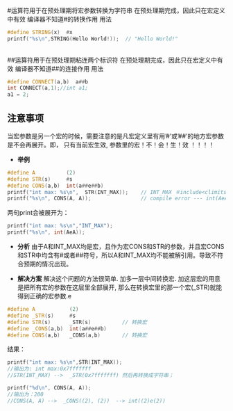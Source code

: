 ## #

#运算符用于在预处理期将宏参数转换为字符串
在预处理期完成，因此只在宏定义中有效
编译器不知道#的转换作用
用法

```cpp
#define STRING(x)  #x
printf("%s\n",STRING(Hello World!));  // "Hello World!"
```

## ##
##运算符用于在预处理期粘连两个标识符
在预处理期完成，因此只在宏定义中有效
编译器不知道##的连接作用
用法

```cpp
#define CONNECT(a,b)  a##b
int CONNECT(a,1);//int a1;
a1 = 2;
```

## 注意事项

当宏参数是另一个宏的时候，需要注意的是凡宏定义里有用’#’或’##’的地方宏参数是不会再展开。即， 只有当前宏生效, 参数里的宏！不！会！生！效 ！！！！

- **举例**

```cpp
#define A          (2)
#define STR(s)     #s
#define CONS(a,b)  int(a##e##b)
printf("int max: %s\n",  STR(INT_MAX));    // INT_MAX ＃include<climits>
printf("%s\n", CONS(A, A));                // compile error --- int(AeA)
```


两句print会被展开为：

```cpp
printf("int max: %s\n","INT_MAX");
printf("%s\n", int(AeA));
```

- **分析**
  由于A和INT_MAX均是宏，且作为宏CONS和STR的参数，并且宏CONS和STR中均含有#或者##符号，所以A和INT_MAX均不能被解引用。导致不符合预期的情况出现。

- **解决方案**
  解决这个问题的方法很简单. 加多一层中间转换宏. 加这层宏的用意是把所有宏的参数在这层里全部展开,
  那么在转换宏里的那一个宏(_STR)就能得到正确的宏参数.e

```cpp
#define A           (2)
#define _STR(s)     #s
#define STR(s)      _STR(s)          // 转换宏
#define _CONS(a,b)  int(a##e##b)
#define CONS(a,b)   _CONS(a,b)       // 转换宏
```


结果：

```cpp
printf("int max: %s\n",STR(INT_MAX));
//输出为: int max:0x7fffffff
//STR(INT_MAX) -->  _STR(0x7fffffff) 然后再转换成字符串； 

printf("%d\n", CONS(A, A));
//输出为：200
//CONS(A, A) -->  _CONS((2), (2))  --> int((2)e(2))
```

